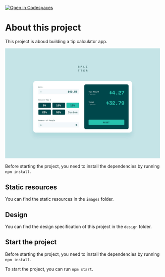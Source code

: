[![Open in Codespaces](https://classroom.github.com/assets/launch-codespace-2972f46106e565e64193e422d61a12cf1da4916b45550586e14ef0a7c637dd04.svg)](https://classroom.github.com/open-in-codespaces?assignment_repo_id=15680919)
# About this project

This project is aboud building a tip calculator app. 

<img src="./design/desktop-design-completed.jpg" width="500" />

Before starting the project, you need to install the dependencies by running `npm install`.

## Static resources

You can find the static resources in the `images` folder.

## Design

You can find the design specification of this project in the `design` folder.

## Start the project

Before starting the project, you need to install the dependencies by running `npm install`.

To start the project, you can run `npm start`.